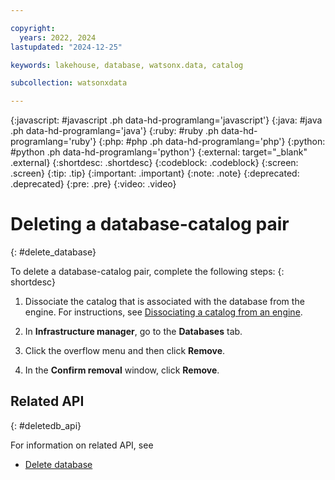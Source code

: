 ```yaml
---

copyright:
  years: 2022, 2024
lastupdated: "2024-12-25"

keywords: lakehouse, database, watsonx.data, catalog

subcollection: watsonxdata

---
```


{:javascript: #javascript .ph data-hd-programlang='javascript'}
{:java: #java .ph data-hd-programlang='java'}
{:ruby: #ruby .ph data-hd-programlang='ruby'}
{:php: #php .ph data-hd-programlang='php'}
{:python: #python .ph data-hd-programlang='python'}
{:external: target="_blank" .external}
{:shortdesc: .shortdesc}
{:codeblock: .codeblock}
{:screen: .screen}
{:tip: .tip}
{:important: .important}
{:note: .note}
{:deprecated: .deprecated}
{:pre: .pre}
{:video: .video}

# Deleting a database-catalog pair
{: #delete_database}

To delete a database-catalog pair, complete the following steps:
{: shortdesc}

1. Dissociate the catalog that is associated with the database from the engine. For instructions, see [Dissociating a catalog from an engine]({{site.data.keyword.dissociate-catalog-link}}).

2. In **Infrastructure manager**, go to the **Databases** tab.

3. Click the overflow menu and then click **Remove**.

4. In the **Confirm removal** window, click **Remove**.

## Related API
{: #deletedb_api}

For information on related API, see
* [Delete database](https://cloud.ibm.com/apidocs/watsonxdata#delete-database-catalog)
